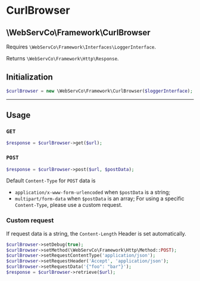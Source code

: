# CurlBrowser

## \WebServCo\Framework\CurlBrowser

Requires `\WebServCo\Framework\Interfaces\LoggerInterface`.

Returns `\WebServCo\Framework\Http\Response`.

## Initialization
```php
$curlBrowser = new \WebServCo\Framework\CurlBrowser($loggerInterface);
```

---

## Usage

### `GET`
```php
$response = $curlBrowser->get($url);
```

### `POST`
```php
$response = $curlBrowser->post($url, $postData);
```

Default `Content-Type` for `POST` data is
* `application/x-www-form-urlencoded` when `$postData` is a string;
* `multipart/form-data` when `$postData` is an array;
For using a specific `Content-Type`, please use a custom request.

### Custom request

If request data is a string, the `Content-Length` Header is set automatically.

```php
$curlBrowser->setDebug(true);
$curlBrowser->setMethod(\WebServCo\Framework\Http\Method::POST);
$curlBrowser->setRequestContentType('application/json');
$curlBrowser->setRequestHeader('Accept', 'application/json');
$curlBrowser->setRequestData('{"foo": "bar"}');
$response = $curlBrowser->retrieve($url);
```
